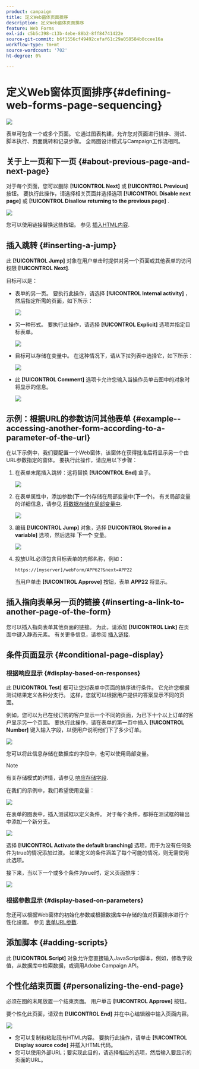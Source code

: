 ```yaml
---
product: campaign
title: 定义Web窗体页面排序
description: 定义Web窗体页面排序
feature: Web Forms
exl-id: c5b5c398-c13b-4ebe-88b2-8ff84741422e
source-git-commit: b6f1556cf49492cefaf61c29a058584b0ccee16a
workflow-type: tm+mt
source-wordcount: '702'
ht-degree: 0%

---
```


# 定义Web窗体页面排序{#defining-web-forms-page-sequencing}

![](../../assets/common.svg)

表单可包含一个或多个页面。 它通过图表构建，允许您对页面进行排序、测试、脚本执行、页面跳转和记录步骤。 全局图设计模式与Campaign工作流相同。

## 关于上一页和下一页 {#about-previous-page-and-next-page}

对于每个页面，您可以删除 **[!UICONTROL Next]** 或 **[!UICONTROL Previous]** 按钮。 要执行此操作，请选择相关页面并选择选项 **[!UICONTROL Disable next page]** 或 **[!UICONTROL Disallow returning to the previous page]** .

![](assets/s_ncs_admin_survey_no_next_page.png)

您可以使用链接替换这些按钮。 参见 [插入HTML内容](static-elements-in-a-web-form.md#inserting-html-content).

## 插入跳转 {#inserting-a-jump}

此 **[!UICONTROL Jump]** 对象在用户单击时提供对另一个页面或其他表单的访问权限 **[!UICONTROL Next]**.

目标可以是：

* 表单的另一页。 要执行此操作，请选择 **[!UICONTROL Internal activity]** ，然后指定所需的页面，如下所示：

   ![](assets/s_ncs_admin_jump_param1.png)

* 另一种形式。 要执行此操作，请选择 **[!UICONTROL Explicit]** 选项并指定目标表单。

   ![](assets/s_ncs_admin_jump_param2.png)

* 目标可以存储在变量中。 在这种情况下，请从下拉列表中选择它，如下所示：

   ![](assets/s_ncs_admin_jump_param3.png)

* 此 **[!UICONTROL Comment]** 选项卡允许您输入当操作员单击图中的对象时将显示的信息。

   ![](assets/s_ncs_admin_survey_jump_comment.png)

## 示例：根据URL的参数访问其他表单 {#example--accessing-another-form-according-to-a-parameter-of-the-url}

在以下示例中，我们要配置一个Web窗体，该窗体在获得批准后将显示另一个由URL参数指定的窗体。 要执行此操作，请应用以下步骤：

1. 在表单末尾插入跳转：这将替换 **[!UICONTROL End]** 盒子。

   ![](assets/s_ncs_admin_survey_jump_sample1.png)

1. 在表单属性中，添加参数(**下一个**)存储在局部变量中(**下一个**)。 有关局部变量的详细信息，请参见 [将数据存储在局部变量中](web-forms-answers.md#storing-data-in-a-local-variable).

   ![](assets/s_ncs_admin_survey_jump_sample2.png)

1. 编辑 **[!UICONTROL Jump]** 对象，选择 **[!UICONTROL Stored in a variable]** 选项，然后选择 **下一个** 变量。

   ![](assets/s_ncs_admin_survey_jump_sample3.png)

1. 投放URL必须包含目标表单的内部名称，例如：

   ```
   https://[myserver]/webForm/APP62?&next=APP22
   ```

   当用户单击 **[!UICONTROL Approve]** 按钮，表单 **APP22** 将显示。

## 插入指向表单另一页的链接 {#inserting-a-link-to-another-page-of-the-form}

您可以插入指向表单其他页面的链接。 为此，请添加 **[!UICONTROL Link]** 在页面中键入静态元素。 有关更多信息，请参阅 [插入链接](static-elements-in-a-web-form.md#inserting-a-link).

## 条件页面显示 {#conditional-page-display}

### 根据响应显示 {#display-based-on-responses}

此 **[!UICONTROL Test]** 框可让您对表单中页面的排序进行条件。 它允许您根据测试结果定义各种分支行。 这样，您就可以根据用户提供的答案显示不同的页面。

例如，您可以为已在线订购的客户显示一个不同的页面，为已下十个以上订单的客户显示另一个页面。 要执行此操作，请在表单的第一页中插入 **[!UICONTROL Number]** 键入输入字段，以便用户说明他们下了多少订单。

![](assets/s_ncs_admin_survey_test_ex0.png)

您可以将此信息存储在数据库的字段中，也可以使用局部变量。

>[!NOTE]
>
>有关存储模式的详情，请参见 [响应存储字段](web-forms-answers.md#response-storage-fields).

在我们的示例中，我们希望使用变量：

![](assets/s_ncs_admin_survey_test_ex1.png)

在表单的图表中，插入测试框以定义条件。 对于每个条件，都将在测试框的输出中添加一个新分支。

![](assets/s_ncs_admin_survey_test_ex2.png)

选择 **[!UICONTROL Activate the default branching]** 选项，用于为没有任何条件为true的情况添加过渡。 如果定义的条件涵盖了每个可能的情况，则无需使用此选项。

接下来，当以下一个或多个条件为true时，定义页面排序：

![](assets/s_ncs_admin_survey_test_ex3.png)

### 根据参数显示 {#display-based-on-parameters}

您还可以根据Web窗体的初始化参数或根据数据库中存储的值对页面排序进行个性化设置。 参见 [表单URL参数](defining-web-forms-properties.md#form-url-parameters).

## 添加脚本 {#adding-scripts}

此 **[!UICONTROL Script]** 对象允许您直接输入JavaScript脚本，例如，修改字段值，从数据库中检索数据，或调用Adobe Campaign API。

## 个性化结束页面 {#personalizing-the-end-page}

必须在图的末尾放置一个结束页面。 用户单击 **[!UICONTROL Approve]** 按钮。

要个性化此页面，请双击 **[!UICONTROL End]** 并在中心编辑器中输入页面内容。

![](assets/s_ncs_admin_survey_end_page_edit.png)

* 您可以复制和粘贴现有HTML内容。 要执行此操作，请单击 **[!UICONTROL Display source code]** 并插入HTML代码。
* 您可以使用外部URL；要实现此目的，请选择相应的选项，然后输入要显示的页面的URL。
